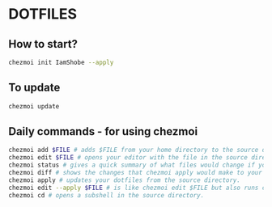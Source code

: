 DOTFILES
========

## How to start?

```bash
chezmoi init IamShobe --apply
```

## To update
```bash
chezmoi update
```

## Daily commands - for using chezmoi
```bash
chezmoi add $FILE # adds $FILE from your home directory to the source directory.
chezmoi edit $FILE # opens your editor with the file in the source directory that corresponds to $FILE.
chezmoi status # gives a quick summary of what files would change if you ran chezmoi apply.
chezmoi diff # shows the changes that chezmoi apply would make to your home directory.
chezmoi apply # updates your dotfiles from the source directory.
chezmoi edit --apply $FILE # is like chezmoi edit $FILE but also runs chezmoi apply $FILE afterwards.
chezmoi cd # opens a subshell in the source directory.
```